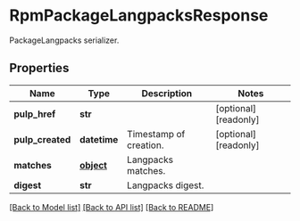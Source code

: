 # RpmPackageLangpacksResponse

PackageLangpacks serializer.
## Properties
Name | Type | Description | Notes
------------ | ------------- | ------------- | -------------
**pulp_href** | **str** |  | [optional] [readonly] 
**pulp_created** | **datetime** | Timestamp of creation. | [optional] [readonly] 
**matches** | [**object**](.md) | Langpacks matches. | 
**digest** | **str** | Langpacks digest. | 

[[Back to Model list]](../README.md#documentation-for-models) [[Back to API list]](../README.md#documentation-for-api-endpoints) [[Back to README]](../README.md)


